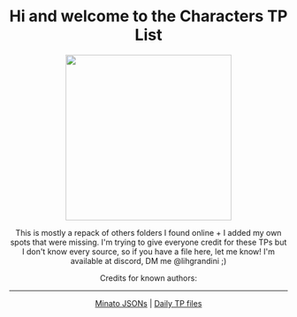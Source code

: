<body>
  <div align="center">
    <h1>Hi and welcome to the Characters TP List</h1>

<img src="https://webstatic.hoyoverse.com/upload/uploadstatic/contentweb/20200723/2020072319142329434.png" widht=200 height=300>

<p> This is mostly a repack of others folders I found online + I added my own spots that were missing.
I'm trying to give everyone credit for these TPs but I don't know every source, so if you have a file here, let me know!
I'm available at discord, DM me @lihgrandini ;)
</p>

Credits for known authors:
<hr>
<a href="https://github.com/Minato0211/minato-jsons/blob/main/README.md">Minato JSONs</a> | <a href="https://github.com/Schvis/Share/blob/main/DailyTP.rar">Daily TP files</a>
    
</body>
